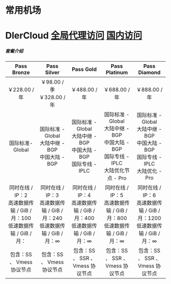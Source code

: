 常用机场
===

# DlerCloud     [全局代理访问](https://dleris.best/auth/register?affid=56105)     [国内访问](https://dleris.best/auth/register?affid=56105)

##### 套餐介绍


| Pass Bronze  | Pass Silver | Pass Gold | Pass Platinum | Pass Diamond |
| :---------: | :--------:| :--------: | :----------: | :----------: |
| ￥228.00 / 年 | ￥98.00 / 季 <br> ￥328.00 / 年 | ￥488.00 / 年 | ￥688.00 / 年 | ￥888.00 / 年 |
| 国际标准- Global | 国际标准 - Global <br/>大陆中继 - BGP <br/> 中国大陆 - BGP | 国际标准 - Global <br>大陆中继 - BGP <br> 中国大陆 - BGP <br> 国际专线 - IPLC | 国际标准 - Global <br> 大陆中继 - BGP <br> 中国大陆 - BGP <br> 国际专线 - IPLC <br> 大陆优化节点 - Pro | 国际标准 - Global <br> 大陆中继 - BGP <br> 中国大陆 - BGP <br> 国际专线 - IPLC <br> 大陆优化 - Pro |
| 同时在线 / IP：2 <br>高速数据传输 / GiB / 月：100 <br>低速数据传输 / GiB / 月： | 同时在线 / IP：3<br> 高速数据传输 / GiB / 月：240<br> 低速数据传输 / GiB / 月：∞ | 同时在线 / IP：4<br> 高速数据传输 / GiB / 月：400<br> 低速数据传输 / GiB / 月：∞ | 同时在线 / IP：5<br> 高速数据传输 / GiB / 月：800<br> 低速数据传输 / GiB / 月：∞ | 同时在线 / IP：6<br> 高速数据传输 / GiB / 月：1200<br> 低速数据传输 / GiB / 月：∞ |
| 包含：SS 、 Vmess 协议节点 | 包含：SS 、 Vmess 协议节点 | 包含：SS 、 SSR 、 Vmess 协议节点 | 包含：SS 、 SSR 、 Vmess 协议节点 | 包含：SS 、 SSR 、 Vmess 协议节点 |



